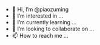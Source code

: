 - 👋 Hi, I’m @piaozuming
- 👀 I’m interested in ...
- 🌱 I’m currently learning ...
- 💞️ I’m looking to collaborate on ...
- 📫 How to reach me ...

<!---
piaozuming/piaozuming is a ✨ special ✨ repository because its `README.md` (this file) appears on your GitHub profile.
You can click the Preview link to take a look at your changes.
--->
